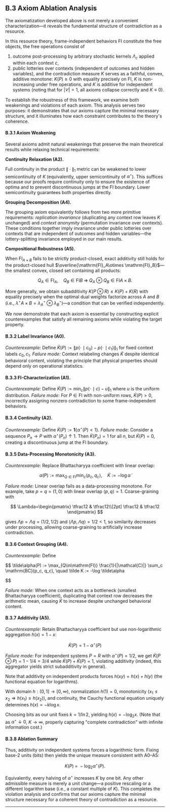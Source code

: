 
## B.3 Axiom Ablation Analysis

The axiomatization developed above is not merely a convenient characterization—it reveals the fundamental structure of contradiction as a resource.

In this resource theory, frame-independent behaviors $\mathrm{FI}$ constitute the free objects, the free operations consist of 

1. outcome post-processing by arbitrary stochastic kernels $\Lambda_c$ applied within each context $c$,
2. public lotteries over contexts (independent of outcomes and hidden variables), and the contradiction measure $K$ serves as a faithful, convex, additive monotone: $K(P) \geq 0$ with equality precisely on $\mathrm{FI}$, $K$ is non-increasing under free operations, and $K$ is additive for independent systems (noting that for $|\mathcal{C}|=1$, all axioms collapse correctly and $K \equiv 0$).

To establish the robustness of this framework, we examine both weakenings and violations of each axiom. This analysis serves two purposes: it demonstrates that our axioms capture the minimal necessary structure, and it illuminates how each constraint contributes to the theory's coherence.

#### B.3.1 Axiom Weakening

Several axioms admit natural weakenings that preserve the main theoretical results while relaxing technical requirements:

**Continuity Relaxation (A2).** 

Full continuity in the product $\|\cdot\|_1$ metric can be weakened to lower semicontinuity of $K$ (equivalently, upper semicontinuity of $\alpha^\star$). This suffices because our proofs require continuity only to ensure the existence of optima and to prevent discontinuous jumps at the $\mathrm{FI}$ boundary. Lower semicontinuity guarantees both properties directly.

**Grouping Decomposition (A4).** 

The grouping axiom equivalently follows from two more primitive requirements: *replication invariance* (duplicating any context row leaves $K$ unchanged) and *context anonymity* (permutation invariance over contexts). These conditions together imply invariance under public lotteries over contexts that are independent of outcomes and hidden variables—the lottery-splitting invariance employed in our main results.

**Compositional Robustness (A5).** 

When $\mathrm{FI}_{A\times B}$ fails to be strictly product-closed, exact additivity still holds for the product-closed hull $\overline{\mathrm{FI}_A\otimes \mathrm{FI}_B}$—the smallest convex, closed set containing all products:

$$
Q_A\in \mathrm{FI}_A,\quad Q_B\in \mathrm{FI}B
\;\Longrightarrow\;
Q_A\otimes Q_B \in \mathrm{FI}{A\times B}.
$$

More generally, we obtain subadditivity $K(P\otimes R) \leq K(P) + K(R)$ with equality precisely when the optimal dual weights factorize across $A$ and $B$ (i.e., $\lambda^\star{A\times B} = \lambda^\star_A \otimes \lambda^\star_B$)—a condition that can be verified independently.

We now demonstrate that each axiom is essential by constructing explicit counterexamples that satisfy all remaining axioms while violating the target property. 

#### B.3.2 Label Invariance (A0).

*Counterexample:* Define $\tilde K(P) := \|p(\cdot\!\mid c_0) - p(\cdot\!\mid c_1)\|_1$ for fixed context labels $c_0, c_1$.
*Failure mode:* Context relabeling changes $\tilde K$ despite identical behavioral content, violating the principle that physical properties should depend only on operational statistics.

#### B.3.3 FI-Characterization (A1).

*Counterexample:* Define $\tilde K(P) := \min_c \|p(\cdot\!\mid c) - u\|_1$ where $u$ is the uniform distribution.
*Failure mode:* For $P \in \mathrm{FI}$ with non-uniform rows, $\tilde K(P) > 0$, incorrectly assigning nonzero contradiction to some frame-independent behaviors.

#### B.3.4 Continuity (A2).

*Counterexample:* Define $\tilde K(P) := \mathbf{1}\{\alpha^\star(P) < 1\}$.
*Failure mode:* Consider a sequence $P_n \to P$ with $\alpha^\star(P_n) \uparrow 1$. Then $\tilde K(P_n) = 1$ for all $n$, but $\tilde K(P) = 0$, creating a discontinuous jump at the $\mathrm{FI}$ boundary.

#### B.3.5 Data-Processing Monotonicity (A3).

*Counterexample:* Replace Bhattacharyya coefficient with linear overlap:

$$
\tilde\alpha(P) := \max_{Q\in\mathrm{FI}} \min_c \langle p_c, q_c \rangle, \quad \tilde K := -\log \tilde\alpha
$$

*Failure mode:* Linear overlap fails as a data-processing monotone. For example, take $p=q=(1,0)$ with linear overlap $\langle p,q\rangle=1$. Coarse-graining with 

$$
\Lambda=\begin{pmatrix}
\tfrac12 & \tfrac12\\[2pt]
\tfrac12 & \tfrac12
\end{pmatrix} 
$$

gives $\Lambda p=\Lambda q=(1/2,1/2)$ and $\langle \Lambda p,\Lambda q\rangle=1/2<1$, so similarity decreases under processing, allowing coarse-graining to artificially increase contradiction.

#### B.3.6 Context Grouping (A4).

*Counterexample:* Define

$$
\tilde\alpha(P) := \max_{Q\in\mathrm{FI}} \frac{1}{|\mathcal{C}|} \sum_c \mathrm{BC}(p_c, q_c), \quad \tilde K := -\log \tilde\alpha

$$

*Failure mode:* When one context acts as a bottleneck (smallest Bhattacharyya coefficient), duplicating that context row decreases the arithmetic mean, causing $\tilde K$ to increase despite unchanged behavioral content.

#### B.3.7 Additivity (A5).

*Counterexample:* Retain Bhattacharyya coefficient but use non-logarithmic aggregation $h(x) = 1-x$:

$$
\tilde K(P) = 1 - \alpha^\star(P)
$$

*Failure mode:* For independent systems $P = R$ with $\alpha^\star(P) = 1/2$, we get $\tilde K(P \otimes P) = 1 - 1/4 = 3/4$ while $\tilde K(P) + \tilde K(P) = 1$, violating additivity (indeed, this aggregator yields strict subadditivity in general). 

<aside>

Note that additivity on independent products forces $h(xy) = h(x) + h(y)$ (the functional equation for logarithms). 

With domain $h:(0,1] \to [0,\infty)$, normalization $h(1)=0$, monotonicity ($x_1 \leq x_2 \Rightarrow h(x_1) \geq h(x_2)$), and continuity, the Cauchy functional equation uniquely determines $h(x) = -k\log x$. 

Choosing bits as our unit fixes $k=1/\ln 2$, yielding $h(x) = -\log_2 x$. (Note that as $\alpha^\star \downarrow 0$, $K \to \infty$, properly capturing "complete contradiction" with infinite information cost.)

</aside>

#### B.3.8 Ablation Summary

Thus, additivity on independent systems forces a logarithmic form. Fixing base-2 units (bits) then yields the unique measure consistent with A0–A5:

$$
K(P) \;=\; -\log_2 \alpha^\star(P).
$$

Equivalently, every halving of $\alpha^\star$ increases $K$ by one bit. Any other admissible measure is merely a unit change—a positive rescaling or a different logarithm base (i.e., a constant multiple of $K$). This completes the violation analysis and confirms that our axioms capture the minimal structure necessary for a coherent theory of contradiction as a resource.

---
